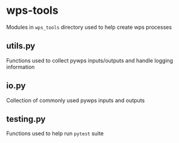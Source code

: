 # wps-tools
Modules in `wps_tools` directory used to help create wps processes

## utils.py
Functions used to collect pywps inputs/outputs and handle logging information

## io.py
Collection of commonly used pywps inputs and outputs

## testing.py
Functions used to help run `pytest` suite
